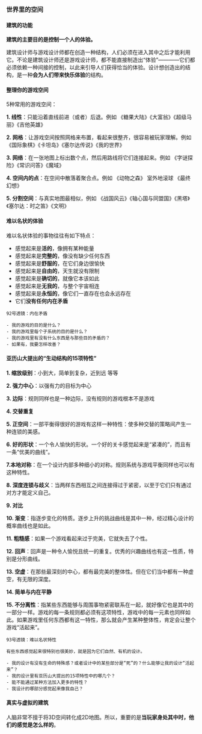 ### 世界里的空间

#### 建筑的功能

**建筑的主要目的是控制一个人的体验。**

建筑设计师与游戏设计师都在创造一种结构，人们必须在进入其中之后才能利用它。不论是建筑设计师还是游戏设计师，都不能直接制造出“体验”————它们都必须依赖一种间接的控制，以此来引导人们获得恰当的体验。设计想创造出的结构，是一种**会为人们带来快乐体验**的结构。

#### 整理你的游戏空间

5种常用的游戏空间：

**1. 线性**：只能沿着直线前进（或者）后退。例如 《糖果大陆》《大富翁》《超级马丽》《吉他英雄》

**2. 网格**：让游戏空间按照网格来布置，看起来很整齐，很容易被玩家理解。例如 《国际象棋》《卡坦岛》《塞尔达传说》《我的世界》

**3. 网络**：在一张地图上标出数个点，然后用路线将它们连接起来。例如 《字谜探险》《常识问答》《魔域》

**4. 空间内的点**：在空间中散落着聚合点。例如 《动物之森》 室外地滚球 《最终幻想》

**5. 分割空间**：与真实地图最相似，例如 《战国风云》《轴心国与同盟国》《黑塔》《塞尔达：时之笛》《文明》

#### 难以名状的体验

难以名状体验的事物往往有如下特点：
- 感觉起来是**活的**，像拥有某种能量
- 感觉起来是**完整的**，像没有缺少任何东西
- 感觉起来是**舒服的**，在它们身边很愉快
- 感觉起来是**自由的**，天生就没有限制
- 感觉起来是**确切的**，就像它本该如此
- 感觉起来是**无我的**，与整个宇宙相连
- 感觉起来是**永恒的**，像它们一直存在也会永远存在
- 它们**没有任何内在矛盾**

~~~~
92号透镜：内在矛盾

- 我的游戏的目的是什么？
- 我的游戏里每个子系统的目的是什么？
- 我的游戏里有没有什么东西是与那些目的矛盾的？
- 如果有，我要怎样改善？
~~~~

#### 亚历山大提出的“生动结构的15项特性”

**1. 缩放级别**：小到大，简单到复杂，近到远 等等

**2. 强力中心**：以强有力的目标为中心

**3. 边际**：规则同样也是一种边际，没有规则的游戏根本不是游戏

**4. 交替重复**

**5. 正空间**：一部平衡得很好的游戏有这样一种特性：使多种交替的策略间产生一种连锁的美感。

**6. 好的形状**：一个令人愉快的形状。一个好的关卡感觉起来是“紧凑的”，而且有一条“优美的曲线”。

**7.本地对称**：在一个设计内部多种细小的对称。规则系统与游戏平衡同样也可以有这种特性。

**8. 深度连锁与歧义**：当两样东西相互之间连接得过于紧密，以至于它们只有通过对方才能定义自己。

**9. 对比**

**10. 渐变**：指逐步变化的特质。逐步上升的挑战曲线是其中一种，经过精心设计的概率曲线也是如此。

**11. 粗糙感**：如果一个游戏看起来过于完美，它就失去了个性。

**12. 回声**：回声是一种令人愉悦且统一的重复。优秀的兴趣曲线也有这一性质，特别是分形曲线。

**13. 空虚**：在那些最深刻的中心，都有最完美的整体性。但在它们当中都有一种虚空，有无限的深度。

**14. 简单与内在平静**

**15. 不分离性**：指某些东西能够与周围事物紧密联系在一起，就好像它也是其中的一部分一样。游戏的每一条规则都必须有这项特性，游戏中的每一元素也同样如此。如果游戏里任何东西都有这一特性，那么就会产生某种整体性，肯定会让整个游戏“活起来”。

~~~~
93号透镜：难以名状特性

有些东西感觉起来很特别也很美妙，就是因为它们自然、有机的设计。

- 我的设计有没有生命的特殊感？或者设计中的某些部分是“死”的？什么能够让我的设计“活起来”？
- 我的设计里有亚历山大提出的15项特性中的哪几个？
- 能不能通过某种方法加入更多的特性？
- 我设计的哪部分感觉起来像我自己？
~~~~

#### 真实与虚拟的建筑

人脑非常不擅于将3D空间转化成2D地图。所以，重要的是**当玩家身处其中时，他们的感觉是怎么样的**。

